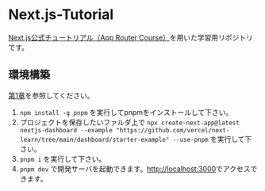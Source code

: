 # Next.js-Tutorial
[Next.js公式チュートリアル（App Router Course）](https://nextjs.org/learn)を用いた学習用リポジトリです。  
## 環境構築  
[第1章](https://nextjs.org/learn/dashboard-app/getting-started)を参照してください。  
1. `npm install -g pnpm` を実行してpnpmをインストールして下さい。  
1. プロジェクトを保存したいファルダ上で `npx create-next-app@latest nextjs-dashboard --example "https://github.com/vercel/next-learn/tree/main/dashboard/starter-example" --use-pnpm` を実行して下さい。  
1. `pnpm i` を実行して下さい。
1. `pnpm dev` で開発サーバを起動できます。[http://localhost:3000](http://localhost:3000)でアクセスできます。  
